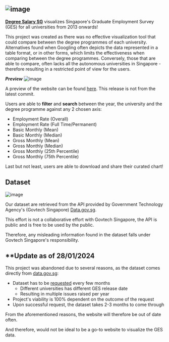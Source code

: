 ## ![image](https://github.com/seanchan123/degree-salary-sg/assets/60666738/de4bd093-3c5c-4b94-9b8e-b7a056950417)

**[Degree Salary SG](https://degree-salary-sg-ochre.vercel.app/)** visualizes Singapore's Graduate Employment Survey (GES) for all universities from 2013 onwards!

This project was created as there was no effective visualization tool that could compare between the degree programmes of each university. Alternatives found when Googling often depicts the data represented in a table format, or in other forms, which limits the effectiveness when comparing between the degree programmes. Conversely, those that are able to compare, often lacks all the autonomous universities in Singapore - therefore resulting in a restricted point of view for the users.

***Preview***
![image](https://github.com/seanchan123/degree-salary-sg/assets/60666738/6ecb61c6-3108-4046-8137-f224263d4cb7)

A preview of the website can be found [here](https://degree-salary-sg-ochre.vercel.app/). This release is not from the latest commit.

Users are able to **filter** and **search** between the year, the university and the degree programme against any 2 chosen axis:

- Employment Rate (Overall)
- Employment Rate (Full Time/Permanent)
- Basic Monthly (Mean)
- Basic Monthly (Median)
- Gross Monthly (Mean)
- Gross Monthly (Median)
- Gross Monthly (25th Percentile)
- Gross Monthly (75th Percentile)

Last but not least, users are able to download and share their curated chart!

## Dataset

![image](https://d33wubrfki0l68.cloudfront.net/7b7e8b84b8180770131a2838266cc18409b22293/545c3/images/logo_govtech_hort.gif)

Our dataset are retrieved from the API provided by Government Technology Agency's (Govtech Singapore) [Data.gov.sg](https://www.tech.gov.sg/products-and-services/data-gov-sg/).

This effort is not a collaborative effort with Govtech Singapore, the API is public and is free to be used by the public.

Therefore, any misleading information found in the dataset falls under Govtech Singapore's responsibility.

## **Update as of 28/01/2024

This project was abandoned due to several reasons, as the dataset comes directly from [data.gov.sg](https://beta.data.gov.sg/datasets/d_3c55210de27fcccda2ed0c63fdd2b352/view):

- Dataset has to be [requested](https://github.com/datagovsg/datagovsg-datasets/issues/1481) every few months
  - Different universities has different GES release date
  - Resulting in multiple issues raised per year
- Project's viability is 100% dependent on the outcome of the request
- Upon successful request, the dataset takes 2-3 months to come through

From the aforementioned reasons, the website will therefore be out of date often.

And therefore, would not be ideal to be a go-to website to visualize the GES data.
